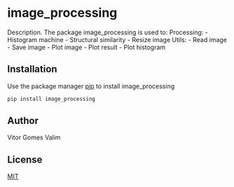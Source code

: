 # image_processing

Description. 
The package image_processing is used to:
	Processing:
		- Histogram machine
		- Structural similarity
		- Resize image
	Utils:
		- Read image
		- Save image
		- Plot image
		- Plot result
		- Plot histogram

## Installation

Use the package manager [pip](https://pip.pypa.io/en/stable/) to install image_processing

```bash
pip install image_processing
```

## Author
Vitor Gomes Valim

## License
[MIT](https://choosealicense.com/licenses/mit/)